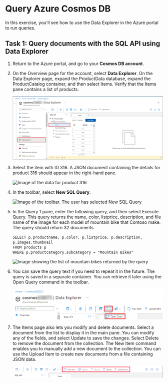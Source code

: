 # Query Azure Cosmos DB

In this exercise, you'll see how to use the Data Explorer in the Azure portal to run queries.


## Task 1: Query documents with the SQL API using Data Explorer

1.  Return to the Azure portal, and go to your **Cosmos DB account**.

2.  On the Overview page for the account, select **Data Explorer**. On the Data Explorer page, expand the ProductData database, expand the ProductCatalog container, and then select Items. Verify that the Items pane contains a list of products.

    ![](media/lab4/task2/1.png)

3.  Select the item with ID 316. A JSON document containing the details for product 316 should appear in the right-hand pane.

    ![Image of the data for product 316](https://docs.microsoft.com/en-us/learn/wwl-data-ai/explore-non-relational-data-stores-azure/media/6-document-316.png)

4.  In the toolbar, select **New SQL Query**.

    ![Image of the toolbar. The user has selected New SQL Query](https://docs.microsoft.com/en-us/learn/wwl-data-ai/explore-non-relational-data-stores-azure/media/6-new-query.png)

5.  In the Query 1 pane, enter the following query, and then select Execute Query. This query returns the name, color, listprice, description, and file name of the image for each model of mountain bike that Contoso make. The query should return 32 documents.

    ```
    SELECT p.productname, p.color, p.listprice, p.description, p.images.thumbnail
    FROM products p
    WHERE p.productcategory.subcategory = "Mountain Bikes"

    ```

    ![Image showing the list of mountain bikes returned by the query](https://docs.microsoft.com/en-us/learn/wwl-data-ai/explore-non-relational-data-stores-azure/media/6-mountain-bike-query.png)
    
6. You can save the query text if you need to repeat it in the future. The query is saved in a separate container. You can retrieve it later using the Open Query command in the toolbar.  

    ![](media/lab4/openquery.png) 
    
7. The Items page also lets you modify and delete documents. Select a document from the list to display it in the main pane. You can modify any of the fields, and select Update to save the changes. Select Delete to remove the document from the collection. The New Item command enables you to manually add a new document to the collection. You can use the Upload Item to create new documents from a file containing JSON data.

    ![](media/lab4/itemmenu1.png)    
